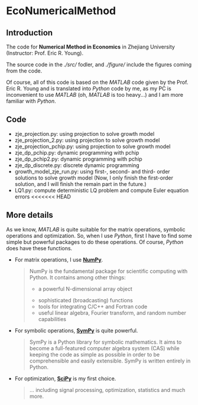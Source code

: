 # EcoNumericalMethod
## Introduction

The code for **Numerical Method in Economics** in Zhejiang University (Instructor: Prof. Eric R. Young).

The source code in the *./src/* fodler, and *./figure/* include the figures coming from the code.

Of course, all of this code is based on the *MATLAB* code given by the Prof. Eric R. Young and is translated into *Python* code by me, as my PC is inconvenient to use *MATLAB* (oh, *MATLAB* is too heavy...) and I am more familiar with *Python*.

## Code

* zje_projection.py: using projection to solve growth model
* zje_projection_2.py: using projection to solve growth model
* zje_projection_pchip.py: using projection to solve growth model
* zje_dp_pchip.py: dynamic programming with pchip
* zje_dp_pchip2.py: dynamic programming with pchip
* zje_dp_discrete.py: discrete dynamic programming
* growth_model_zje_run.py: using first-, second-  and third- order solutions to solve growth model (Now, I only finish the first-order solution, and I will finish the remain part in the future.)
* LQ1.py: compute deterministic LQ problem and compute Euler equation errors
<<<<<<< HEAD

## More details

As we know, *MATLAB* is quite suitable for the matrix operations, symbolic operations and optimization. So, when I use *Python*, first I have to find some simple but powerful packages to do these operations. Of course, *Python* does have these functions.

* For matrix operations, I use [**NumPy**](https://www.numpy.org). 

  > NumPy is the fundamental package for scientific computing with Python. It contains among other things:
  >
  > * a powerful N-dimensional array object
  >
  > - sophisticated (broadcasting) functions
  > - tools for integrating C/C++ and Fortran code
  > - useful linear algebra, Fourier transform, and random number capabilities

* For symbolic operations, [**SymPy**](https://www.sympy.org/en/index.html) is quite powerful.

  > SymPy is a Python library for symbolic mathematics. It aims to become a full-featured computer algebra system (CAS) while keeping the code as simple as possible in order to be comprehensible and easily extensible. SymPy is written entirely in Python.

* For optimization, [**SciPy**](https://www.scipy.org) is my first choice.

  > … including signal processing, optimization, statistics and much more.
